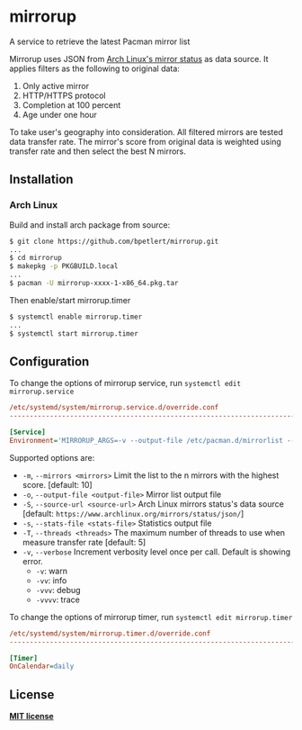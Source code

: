 # mirrorup

A service to retrieve the latest Pacman mirror list

Mirrorup uses JSON from [Arch Linux's mirror
status](https://www.archlinux.org/mirrors/status/) as data source. It
applies filters as the following to original data:

1.  Only active mirror
2.  HTTP/HTTPS protocol
3.  Completion at 100 percent
4.  Age under one hour

To take user's geography into consideration. All filtered mirrors are
tested data transfer rate. The mirror's score from original data is
weighted using transfer rate and then select the best N mirrors.

## Installation

### Arch Linux

Build and install arch package from source:

``` bash
$ git clone https://github.com/bpetlert/mirrorup.git
...
$ cd mirrorup
$ makepkg -p PKGBUILD.local
...
$ pacman -U mirrorup-xxxx-1-x86_64.pkg.tar
```

Then enable/start mirrorup.timer

``` bash
$ systemctl enable mirrorup.timer
...
$ systemctl start mirrorup.timer
```

## Configuration

To change the options of mirrorup service, run `systemctl edit
mirrorup.service`

``` ini
/etc/systemd/system/mirrorup.service.d/override.conf
-------------------------------------------------------------------------

[Service]
Environment='MIRRORUP_ARGS=-v --output-file /etc/pacman.d/mirrorlist --threads 20'
```

Supported options are:

  - `-m`, `--mirrors <mirrors>` Limit the list to the n mirrors with the
    highest score. \[default: 10\]
  - `-o`, `--output-file <output-file>` Mirror list output file
  - `-S`, `--source-url <source-url>` Arch Linux mirrors status's data
    source \[default: `https://www.archlinux.org/mirrors/status/json/`\]
  - `-s`, `--stats-file <stats-file>` Statistics output file
  - `-T`, `--threads <threads>` The maximum number of threads to use
    when measure transfer rate \[default: 5\]
  - `-v`, `--verbose` Increment verbosity level once per call. Default
    is showing error.
      - `-v`: warn
      - `-vv`: info
      - `-vvv`: debug
      - `-vvvv`: trace

To change the options of mirrorup timer, run `systemctl edit
mirrorup.timer`

``` ini
/etc/systemd/system/mirrorup.timer.d/override.conf
-------------------------------------------------------------------------

[Timer]
OnCalendar=daily
```

## License

**[MIT license](./LICENSE)**

